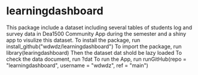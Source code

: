 # learningdashboard
This package include a dataset including several tables of students log and survey data in Dea1500 Community App during the semester and a shiny app to visulize this dataset.
To install the package, run
install_github("wdwdz/learningdashboard")
To import the package, run
library(learingdashboard)
Then the dataset dat shold be lazy loaded 
To check the data document, run
?dat
To run the App, run
runGitHub(repo = "learningdashboard", username = "wdwdz", ref = "main")
